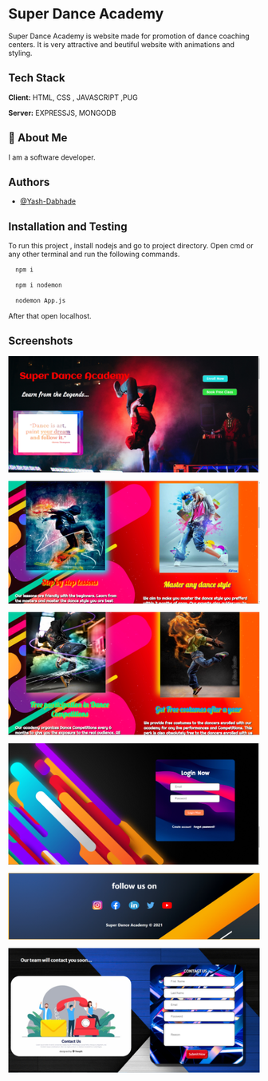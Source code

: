 # Super Dance Academy

Super Dance Academy is website made for promotion of dance coaching centers.
It is very attractive and beutiful website with animations and styling.

## Tech Stack

**Client:** HTML, CSS , JAVASCRIPT ,PUG

**Server:** EXPRESSJS, MONGODB

## 🚀 About Me

I am a software developer.

## Authors

- [@Yash-Dabhade](https://www.github.com/Yash-Dabhade)

## Installation and Testing

To run this project , install nodejs and go to project directory.
Open cmd or any other terminal and run the following commands.

```bash
  npm i
```

```bash
  npm i nodemon
```

```bash
  nodemon App.js
```

After that open localhost.

## Screenshots

![Homepage](./screenshots/1.png)

![Homepage](./screenshots/2.png)

![Homepage](./screenshots/3.png)

![LoginForm](./screenshots/4.png)

![Footer](./screenshots/5.png)

![ContactForm](./screenshots/6.png)
